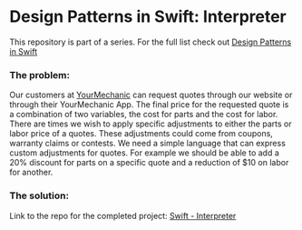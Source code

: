 <h1>Design Patterns in Swift: Interpreter</h1>
This repository is part of a series. For the full list check out <a href="https://shirazian.wordpress.com/2016/04/11/design-patterns-in-swift/">Design Patterns in Swift</a>

<h3>The problem:</h3>

Our customers at <a href="http://www.yourmechanic.com">YourMechanic</a> can request quotes through our website or through their YourMechanic App. The final price for the requested quote is a combination of two variables, the cost for parts and the cost for labor. There are times we wish to apply specific adjustments to either the parts or labor price of a quotes. These adjustments could come from coupons, warranty claims or contests. We need a simple language that can express custom adjustments for quotes. For example we should be able to add a 20% discount for parts on a specific quote and a reduction of $10 on labor for another.

<h3>The solution:</h3>

Link to the repo for the completed project: <a href="https://github.com/kingreza/Swift-Interpreter">Swift - Interpreter</a>

